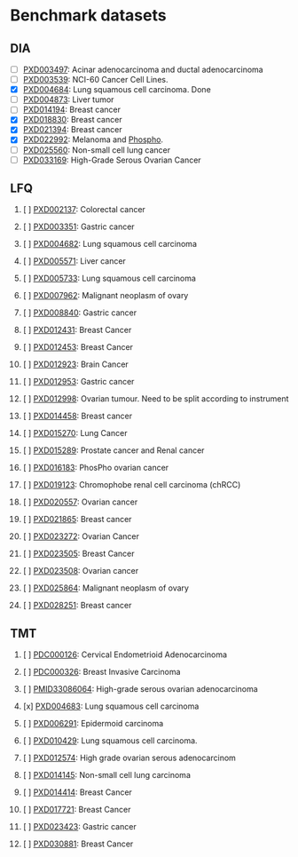 # Benchmark datasets

## DIA

- [ ] [PXD003497](https://github.com/daichengxin/multiomics-configs/blob/master/datasets/differential-datasets/dia/PXD003497/PXD003497.sdrf.tsv): Acinar adenocarcinoma and ductal adenocarcinoma
- [ ] [PXD003539](https://github.com/daichengxin/multiomics-configs/blob/master/datasets/differential-datasets/dia/PXD003539/PXD003539.sdrf.tsv): NCI-60 Cancer Cell Lines.
- [x] [PXD004684](https://github.com/daichengxin/multiomics-configs/blob/master/datasets/differential-datasets/dia/PXD004684/PXD004684.sdrf.tsv): Lung squamous cell carcinoma. Done
- [ ] [PXD004873](https://github.com/daichengxin/multiomics-configs/blob/master/datasets/differential-datasets/dia/PXD004873/PXD004873.sdrf.tsv): Liver tumor
- [ ] [PXD014194](https://github.com/daichengxin/multiomics-configs/blob/master/datasets/differential-datasets/dia/PXD014194/PXD014194.sdrf.tsv): Breast cancer
- [x] [PXD018830](https://github.com/daichengxin/multiomics-configs/blob/master/datasets/differential-datasets/dia/PXD018830/PXD018830-DIA.sdrf.tsv): Breast cancer
- [x] [PXD021394](https://github.com/daichengxin/multiomics-configs/blob/master/datasets/differential-datasets/dia/PXD021394/PXD021394.sdrf.tsv): Breast cancer
- [x] [PXD022992](https://github.com/daichengxin/multiomics-configs/blob/master/datasets/differential-datasets/dia/PXD022992/PXD022992.sdrf.tsv): Melanoma and [Phospho](https://github.com/daichengxin/multiomics-configs/blob/master/datasets/differential-datasets/dia/PXD022992/PXD022992-phos.sdrf.tsv).
- [ ] [PXD025560](https://github.com/daichengxin/multiomics-configs/blob/master/datasets/differential-datasets/dia/PXD022992/PXD025560.sdrf.tsv): Non-small cell lung cancer
- [ ] [PXD033169](https://github.com/daichengxin/multiomics-configs/blob/master/datasets/differential-datasets/dia/PXD022992/PXD033169.sdrf.tsv): High-Grade Serous Ovarian Cancer

## LFQ

1. [ ] [PXD002137](https://github.com/daichengxin/multiomics-configs/blob/master/datasets/differential-datasets/label-free/PXD002137/PXD002137.sdrf.tsv): Colorectal cancer

2. [ ] [PXD003351](https://github.com/daichengxin/multiomics-configs/blob/master/datasets/differential-datasets/label-free/PXD003351/PXD003351.sdrf.tsv): Gastric cancer

3. [ ] [PXD004682](https://github.com/daichengxin/multiomics-configs/blob/master/datasets/differential-datasets/label-free/PXD004682/PXD004682.sdrf.tsv): Lung squamous cell carcinoma

4. [ ] [PXD005571](https://github.com/daichengxin/multiomics-configs/tree/master/datasets/differential-datasets/label-free/PXD005571): Liver cancer

5. [ ] [PXD005733](https://github.com/daichengxin/multiomics-configs/blob/master/datasets/differential-datasets/label-free/PXD005733/PXD005733.sdrf.tsv): Lung squamous cell carcinoma

6. [ ] [PXD007962](https://github.com/daichengxin/multiomics-configs/blob/master/datasets/differential-datasets/label-free/PXD007962/PXD007962.sdrf.tsv): Malignant neoplasm of ovary

7. [ ] [PXD008840](https://github.com/daichengxin/multiomics-configs/blob/master/datasets/differential-datasets/label-free/PXD008840/PXD008840.sdrf.tsv): Gastric cancer

8. [ ] [PXD012431](https://github.com/daichengxin/multiomics-configs/blob/master/datasets/differential-datasets/label-free/PXD012431/PXD012431.sdrf.tsv): Breast Cancer

9. [ ] [PXD012453](https://github.com/daichengxin/multiomics-configs/blob/master/datasets/differential-datasets/label-free/PXD012453/PXD012453.sdrf.tsv): Breast Cancer

10. [ ] [PXD012923](https://github.com/daichengxin/multiomics-configs/blob/master/datasets/differential-datasets/label-free/PXD012923/PXD012923.sdrf.tsv): Brain Cancer

11. [ ] [PXD012953](https://github.com/daichengxin/multiomics-configs/tree/master/datasets/differential-datasets/label-free/PXD012953): Gastric cancer

12. [ ] [PXD012998](https://github.com/daichengxin/multiomics-configs/blob/master/datasets/differential-datasets/label-free/PXD012998/PXD012998.sdrf.tsv): Ovarian tumour.  Need to be split according to instrument

13. [ ] [PXD014458](https://github.com/daichengxin/multiomics-configs/blob/master/datasets/differential-datasets/label-free/PXD014458/PXD014458-cell-lines.sdrf.tsv): Breast cancer

14. [ ] [PXD015270](https://github.com/daichengxin/multiomics-configs/blob/master/datasets/differential-datasets/label-free/PXD015270/PXD015270-cell-lines.sdrf.tsv): Lung Cancer

15. [ ] [PXD015289](https://github.com/daichengxin/multiomics-configs/blob/master/datasets/differential-datasets/label-free/PXD015289/PXD015289-Clinical%20samples.sdrf.tsv): Prostate cancer and Renal cancer

16. [ ] [PXD016183](https://github.com/daichengxin/multiomics-configs/blob/master/datasets/differential-datasets/label-free/PXD016183/PXD016183.sdrf.tsv): PhosPho ovarian cancer

17. [ ] [PXD019123](https://github.com/daichengxin/multiomics-configs/blob/master/datasets/differential-datasets/label-free/PXD019123/PXD019123.sdrf.tsv): Chromophobe renal cell carcinoma (chRCC)

18. [ ] [PXD020557](https://github.com/daichengxin/multiomics-configs/blob/master/datasets/differential-datasets/label-free/PXD020557/PXD020557.sdrf.tsv): Ovarian cancer

19. [ ] [PXD021865](https://github.com/daichengxin/multiomics-configs/blob/master/datasets/differential-datasets/label-free/PXD021865/PXD021865.sdrf.tsv): Breast cancer

20. [ ] [PXD023272](https://github.com/daichengxin/multiomics-configs/blob/master/datasets/differential-datasets/label-free/PXD023272/PXD023272.sdrf.tsv): Ovarian Cancer

21. [ ] [PXD023505](https://github.com/daichengxin/multiomics-configs/blob/master/datasets/differential-datasets/label-free/PXD023505/PXD023505.sdrf.tsv): Breast Cancer

22. [ ] [PXD023508](https://github.com/daichengxin/multiomics-configs/blob/master/datasets/differential-datasets/label-free/PXD023508/PXD023508-phenotype.sdrf.tsv): Ovarian cancer

23. [ ] [PXD025864](https://github.com/daichengxin/multiomics-configs/blob/master/datasets/differential-datasets/label-free/PXD025864/PXD025864.sdrf.tsv): Malignant neoplasm of ovary

24. [ ] [PXD028251](https://github.com/daichengxin/multiomics-configs/blob/master/datasets/differential-datasets/label-free/PXD028251/PXD028251.sdrf.tsv): Breast cancer

## TMT

1. [ ] [PDC000126](https://github.com/daichengxin/multiomics-configs/blob/master/datasets/differential-datasets/tmt/PDC000126/PDC000126.sdrf.tsv): Cervical Endometrioid Adenocarcinoma

2. [ ] [PDC000326](https://github.com/daichengxin/multiomics-configs/blob/master/datasets/differential-datasets/tmt/PDC000326/PDC000326.sdrf.tsv): Breast Invasive Carcinoma

3. [ ] [PMID33086064](https://github.com/daichengxin/multiomics-configs/blob/master/datasets/differential-datasets/tmt/PMID33086064/PMID33086064.sdrf.tsv): High-grade serous ovarian adenocarcinoma

4. [x] [PXD004683](https://github.com/daichengxin/multiomics-configs/blob/master/datasets/differential-datasets/tmt/PXD004683/PXD004683.sdrf.tsv): Lung squamous cell carcinoma

5. [ ] [PXD006291](https://github.com/daichengxin/multiomics-configs/blob/master/datasets/differential-datasets/tmt/PXD006291/PXD006291-cell.sdrf.tsv): Epidermoid carcinoma

6. [ ] [PXD010429](https://github.com/daichengxin/multiomics-configs/blob/master/datasets/differential-datasets/tmt/PXD010429/PXD010429.sdrf.tsv): Lung squamous cell carcinoma.

7. [ ] [PXD012574](https://github.com/daichengxin/multiomics-configs/blob/master/datasets/differential-datasets/tmt/PXD012574/PXD012574.sdrf.tsv): High grade ovarian serous adenocarcinom

8. [ ] [PXD014145](https://github.com/daichengxin/multiomics-configs/blob/master/datasets/differential-datasets/tmt/PXD014145/PXD014145.sdrf.tsv): Non-small cell lung carcinoma

9. [ ] [PXD014414](https://github.com/daichengxin/multiomics-configs/blob/master/datasets/differential-datasets/tmt/PXD014414/PXD014414.sdrf.tsv): Breast Cancer

10. [ ] [PXD017721](https://github.com/daichengxin/multiomics-configs/blob/master/datasets/differential-datasets/tmt/PXD017721/PXD017721.sdrf.tsv): Breast Cancer

11. [ ] [PXD023423](https://github.com/daichengxin/multiomics-configs/blob/master/datasets/differential-datasets/tmt/PXD023423/PXD023423.sdrf.tsv): Gastric cancer

12. [ ] [PXD030881](https://github.com/daichengxin/multiomics-configs/blob/master/datasets/differential-datasets/tmt/PXD023423/PXD030881.sdrf.tsv): Breast Cancer